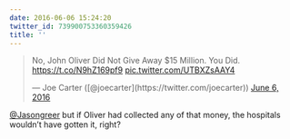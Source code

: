 ```yaml
---
date: 2016-06-06 15:24:20
twitter_id: 739900753360359426
title: ''
---
```


<blockquote class="twitter-tweet"><p lang="en" dir="ltr">No, John Oliver Did Not Give Away $15 Million. You Did. <a href="https://t.co/N9hZ169pf9">https://t.co/N9hZ169pf9</a> <a href="https://t.co/UTBXZsAAY4">pic.twitter.com/UTBXZsAAY4</a></p>&mdash; Joe Carter ([@joecarter](https://twitter.com/joecarter)) <a href="https://twitter.com/joecarter/status/739878807763603457?ref_src=twsrc%5Etfw">June 6, 2016</a></blockquote>
<script async src="https://platform.twitter.com/widgets.js" charset="utf-8"></script>

[@Jasongreer](https://twitter.com/Jasongreer) but if Oliver had collected any of that money, the hospitals wouldn’t have gotten it, right?
